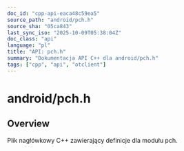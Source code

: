 ```yaml
---
doc_id: "cpp-api-eaca48c59ea5"
source_path: "android/pch.h"
source_sha: "05ca843"
last_sync_iso: "2025-10-09T05:38:04Z"
doc_class: "api"
language: "pl"
title: "API: pch.h"
summary: "Dokumentacja API C++ dla android/pch.h"
tags: ["cpp", "api", "otclient"]
---
```


# android/pch.h

## Overview

Plik nagłówkowy C++ zawierający definicje dla modułu pch.
